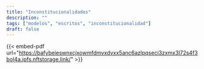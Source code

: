 ```yaml
---
title: "Inconstitucionalidades"
description: ""
tags: ["modelos", "escritos", "inconstitucionalidad"]
draft: false
---
```



{{< embed-pdf url="https://bafybeieswnxcjxowmfdmvxdvxx5anc6azlpqseci3zxmx3l72s4f3bol4a.ipfs.nftstorage.link/" >}}


